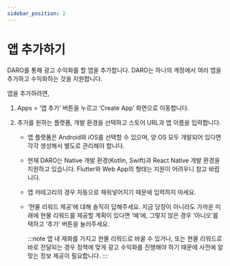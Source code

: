 ```yaml
---
sidebar_position: 2
---
```


# 앱 추가하기

DARO를 통해 광고 수익화를 할 앱을 추가합니다. DARO는 하나의 계정에서 여러 앱을 추가하고 수익화하는 것을 지원합니다.

앱을 추가하려면,

1. Apps > ‘앱 추가’ 버튼을 누르고 ‘Create App’ 화면으로 이동합니다.

2. 추가를 원하는 플랫폼, 개발 환경을 선택하고 스토어 URL과 앱 이름을 입력합니다.
    - 앱 플랫폼은 Android와 iOS를 선택할 수 있으며, 양 OS 모두 개발되어 있다면 각각 생성해서 별도로 관리해야 합니다.
    - 현재 DARO는 Native 개발 환경(Kotlin, Swift)과 React Native 개발 환경을 지원하고 있습니다. Flutter와 Web App의 형태는 지원이 어려우니 참고 바랍니다.
    - 앱 카테고리의 경우 자동으로 채워넣어지기 때문에 입력하지 마세요.
    - ‘현물 리워드 제공’에 대해 솔직히 답해주세요. 지금 당장이 아니라도 가까운 미래에 현물 리워드를 제공할 계획이 있다면 ‘예’에, 그렇지 않은 경우 ‘아니오’를 택하고 ‘추가’ 버튼을 눌러주세요.

        :::note
        앱 내 재화를 가지고 현물 리워드로 바꿀 수 있거나, 또는 현물 리워드로 바로 전달되는 경우 정책에 맞게 광고 수익화를 진행해야 하기 때문에 사전에 알맞는 정보 제공이 필요합니다.
        :::